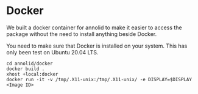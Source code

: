 # Docker

We built a docker container for annolid to make it easier to access the package without the need to install anything beside Docker.

You need to make sure that Docker is installed on your system.
This has only been test on Ubuntu 20.04 LTS.

```
cd annolid/docker
docker build .
xhost +local:docker
docker run -it -v /tmp/.X11-unix:/tmp/.X11-unix/ -e DISPLAY=$DISPLAY  <Image ID>
```
